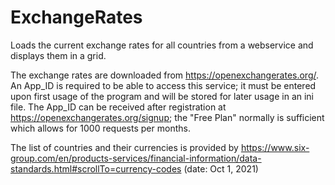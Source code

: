 # ExchangeRates
Loads the current exchange rates for all countries from a webservice and displays them in a grid.

The exchange rates are downloaded from https://openexchangerates.org/. An App_ID is required to be able to access this service; it must be entered upon first usage of the program and will be stored for later usage in an ini file. The App_ID can be received after registration at https://openexchangerates.org/signup; the "Free Plan" normally is sufficient which allows for 1000 requests per months.

The list of countries and their currencies is provided by https://www.six-group.com/en/products-services/financial-information/data-standards.html#scrollTo=currency-codes (date: Oct 1, 2021)
